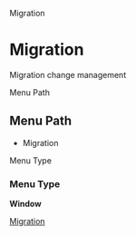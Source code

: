 
Migration
# Migration


Migration change management

Menu Path
## Menu Path



- Migration

Menu Type
### Menu Type

**Window**


[Migration](functional-guide/window/window-migration.md)